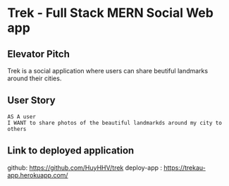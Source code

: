 # Trek - Full Stack MERN Social Web app

## Elevator Pitch

Trek is a social application where users can share beutiful landmarks around their cities.

## User Story
```
AS A user
I WANT to share photos of the beautiful landmarkds around my city to others
```



## Link to deployed application
github: https://github.com/HuyHHV/trek
deploy-app : https://trekau-app.herokuapp.com/